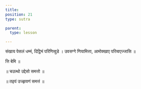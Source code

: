 ```yaml
---
title: 
position: 21
type: sutra

parent:
  type: lesson

---
```


संखाय पेसलं धम्मं, दिट्ठिमं परिणिव्वुडे । 
उवसग्गे णियामित्ता, आमोक्खाए परिव्वएज्जासि ॥

त्ति बेमि ॥ 

॥ चउत्थो उद्देसो समत्तो ॥ 

॥ तइयं उज्झयणं समत्तं ॥ 

